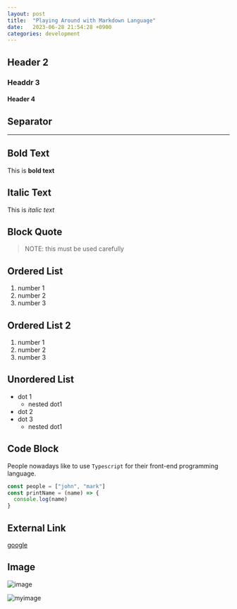 ```yaml
---
layout: post
title:  "Playing Around with Markdown Language"
date:   2023-06-28 21:54:28 +0900
categories: development
---
```


## Header 2

### Headdr 3

#### Header 4

## Separator

---

## Bold Text

This is **bold text**

## Italic Text

This is *italic text*

## Block Quote

> NOTE: this must be used carefully

## Ordered List

1. number 1
2. number 2
3. number 3

## Ordered List 2

1. number 1
1. number 2
1. number 3

## Unordered List

- dot 1
  - nested dot1
- dot 2
- dot 3
  - nested dot1

## Code Block

People nowadays like to use `Typescript` for their front-end programming language.

```javascript
const people = ["john", "mark"]
const printName = (name) => {
  console.log(name)
}
```

## External Link

[google](https://www.google.com)

## Image

![image](https://plus.unsplash.com/premium_photo-1674489157120-9c386f7173d9?ixlib=rb-4.0.3&ixid=M3wxMjA3fDB8MHxwaG90by1wYWdlfHx8fGVufDB8fHx8fA%3D%3D&auto=format&fit=crop&w=3387&q=80)

![myimage](https://res.cloudinary.com/dr7urwhzf/image/upload/v1688037590/Screenshot_2023-06-29_at_8.19.13_PM_gsbuj4.png)
